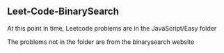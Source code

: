 ## Leet-Code-BinarySearch

At this point in time, Leetcode problems are in the JavaScript/Easy folder

The problems not in the folder are from the binarysearch website
